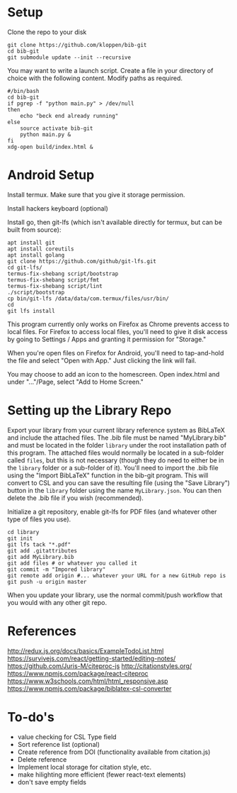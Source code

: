 # Setup
Clone the repo to your disk

```
git clone https://github.com/kloppen/bib-git
cd bib-git
git submodule update --init --recursive
```

You may want to write a launch script. Create a file in your directory of choice with the following content. Modify paths as required.

```
#/bin/bash
cd bib-git
if pgrep -f "python main.py" > /dev/null
then
	echo "beck end already running"
else
	source activate bib-git	
	python main.py &
fi
xdg-open build/index.html &
```


# Android Setup
Install termux. Make sure that you give it storage permission.

Install hackers keyboard (optional)

Install go, then git-lfs (which isn't available directly for termux, but
can be built from source):

```
apt install git
apt install coreutils
apt install golang
git clone https://github.com/github/git-lfs.git
cd git-lfs/
termus-fix-shebang script/bootstrap
termus-fix-shebang script/fmt
termus-fix-shebang script/lint
./script/bootstrap
cp bin/git-lfs /data/data/com.termux/files/usr/bin/
cd
git lfs install
```

This program currently only works on Firefox as Chrome prevents access to
local files. For Firefox to access local files, you'll need to give it disk
access by going to Settings / Apps and granting it permission for "Storage."

When you're open files on Firefox for Android, you'll need to tap-and-hold
the file and select "Open with App." Just clicking the link will fail.

You may choose to add an icon to the homescreen. Open index.html and under
"..."/Page, select "Add to Home Screen."

# Setting up the Library Repo
Export your library from your current library reference system as BibLaTeX and 
include the attached files. The .bib file must be named "MyLibrary.bib" and
must be located in the folder `library` under the root installation path of this
program. The attached files would normally be located in a sub-folder called
`files`, but this is not necessary (though they do need to either be in the
`library` folder or a sub-folder of it). You'll need to import the .bib file
using the "Import BibLaTeX" function in the bib-git program. This will convert
to CSL and you can save the resulting file (using the "Save Library") button
in the `library` folder using the name `MyLibrary.json`. You can then delete
the .bib file if you wish (recommended).

Initialize a git repository, enable git-lfs for PDF files (and whatever other 
type of files you use).

```
cd library
git init
git lfs tack "*.pdf"
git add .gitattributes
git add MyLibrary.bib
git add files # or whatever you called it
git commit -m "Impored library"
git remote add origin #... whatever your URL for a new GitHub repo is
git push -u origin master
```

When you update your library, use the normal commit/push workflow that you 
would with any other git repo.


# References
http://redux.js.org/docs/basics/ExampleTodoList.html
https://survivejs.com/react/getting-started/editing-notes/
https://github.com/Juris-M/citeproc-js
http://citationstyles.org/
https://www.npmjs.com/package/react-citeproc
https://www.w3schools.com/html/html_responsive.asp
https://www.npmjs.com/package/biblatex-csl-converter


# To-do's

- value checking for CSL Type field
- Sort reference list (optional)
- Create reference from DOI (functionality available from citation.js)
- Delete reference
- Implement local storage for citation style, etc.
- make hilighting more efficient (fewer react-text elements)
- don't save empty fields
